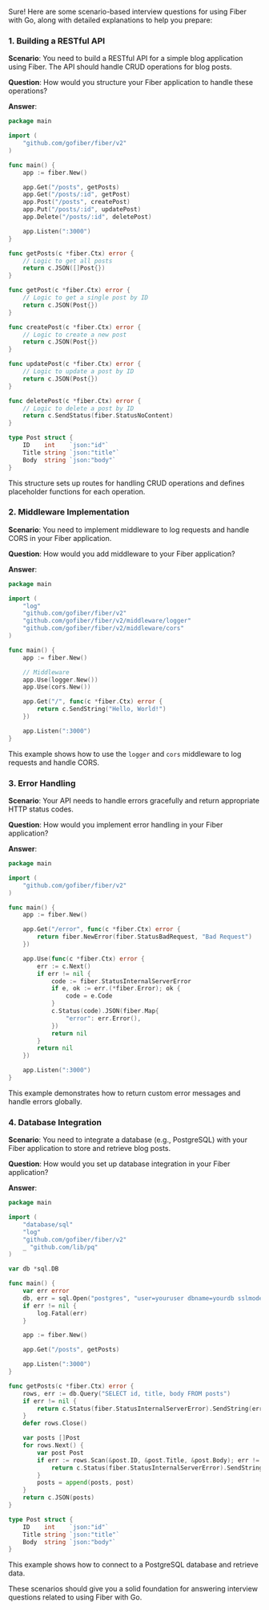 Sure! Here are some scenario-based interview questions for using Fiber with Go, along with detailed explanations to help you prepare:

### 1. **Building a RESTful API**
**Scenario**: You need to build a RESTful API for a simple blog application using Fiber. The API should handle CRUD operations for blog posts.

**Question**: How would you structure your Fiber application to handle these operations?

**Answer**:
```go
package main

import (
    "github.com/gofiber/fiber/v2"
)

func main() {
    app := fiber.New()

    app.Get("/posts", getPosts)
    app.Get("/posts/:id", getPost)
    app.Post("/posts", createPost)
    app.Put("/posts/:id", updatePost)
    app.Delete("/posts/:id", deletePost)

    app.Listen(":3000")
}

func getPosts(c *fiber.Ctx) error {
    // Logic to get all posts
    return c.JSON([]Post{})
}

func getPost(c *fiber.Ctx) error {
    // Logic to get a single post by ID
    return c.JSON(Post{})
}

func createPost(c *fiber.Ctx) error {
    // Logic to create a new post
    return c.JSON(Post{})
}

func updatePost(c *fiber.Ctx) error {
    // Logic to update a post by ID
    return c.JSON(Post{})
}

func deletePost(c *fiber.Ctx) error {
    // Logic to delete a post by ID
    return c.SendStatus(fiber.StatusNoContent)
}

type Post struct {
    ID    int    `json:"id"`
    Title string `json:"title"`
    Body  string `json:"body"`
}
```
This structure sets up routes for handling CRUD operations and defines placeholder functions for each operation.

### 2. **Middleware Implementation**
**Scenario**: You need to implement middleware to log requests and handle CORS in your Fiber application.

**Question**: How would you add middleware to your Fiber application?

**Answer**:
```go
package main

import (
    "log"
    "github.com/gofiber/fiber/v2"
    "github.com/gofiber/fiber/v2/middleware/logger"
    "github.com/gofiber/fiber/v2/middleware/cors"
)

func main() {
    app := fiber.New()

    // Middleware
    app.Use(logger.New())
    app.Use(cors.New())

    app.Get("/", func(c *fiber.Ctx) error {
        return c.SendString("Hello, World!")
    })

    app.Listen(":3000")
}
```
This example shows how to use the `logger` and `cors` middleware to log requests and handle CORS.

### 3. **Error Handling**
**Scenario**: Your API needs to handle errors gracefully and return appropriate HTTP status codes.

**Question**: How would you implement error handling in your Fiber application?

**Answer**:
```go
package main

import (
    "github.com/gofiber/fiber/v2"
)

func main() {
    app := fiber.New()

    app.Get("/error", func(c *fiber.Ctx) error {
        return fiber.NewError(fiber.StatusBadRequest, "Bad Request")
    })

    app.Use(func(c *fiber.Ctx) error {
        err := c.Next()
        if err != nil {
            code := fiber.StatusInternalServerError
            if e, ok := err.(*fiber.Error); ok {
                code = e.Code
            }
            c.Status(code).JSON(fiber.Map{
                "error": err.Error(),
            })
            return nil
        }
        return nil
    })

    app.Listen(":3000")
}
```
This example demonstrates how to return custom error messages and handle errors globally.

### 4. **Database Integration**
**Scenario**: You need to integrate a database (e.g., PostgreSQL) with your Fiber application to store and retrieve blog posts.

**Question**: How would you set up database integration in your Fiber application?

**Answer**:
```go
package main

import (
    "database/sql"
    "log"
    "github.com/gofiber/fiber/v2"
    _ "github.com/lib/pq"
)

var db *sql.DB

func main() {
    var err error
    db, err = sql.Open("postgres", "user=youruser dbname=yourdb sslmode=disable")
    if err != nil {
        log.Fatal(err)
    }

    app := fiber.New()

    app.Get("/posts", getPosts)

    app.Listen(":3000")
}

func getPosts(c *fiber.Ctx) error {
    rows, err := db.Query("SELECT id, title, body FROM posts")
    if err != nil {
        return c.Status(fiber.StatusInternalServerError).SendString(err.Error())
    }
    defer rows.Close()

    var posts []Post
    for rows.Next() {
        var post Post
        if err := rows.Scan(&post.ID, &post.Title, &post.Body); err != nil {
            return c.Status(fiber.StatusInternalServerError).SendString(err.Error())
        }
        posts = append(posts, post)
    }
    return c.JSON(posts)
}

type Post struct {
    ID    int    `json:"id"`
    Title string `json:"title"`
    Body  string `json:"body"`
}
```
This example shows how to connect to a PostgreSQL database and retrieve data.

These scenarios should give you a solid foundation for answering interview questions related to using Fiber with Go. 